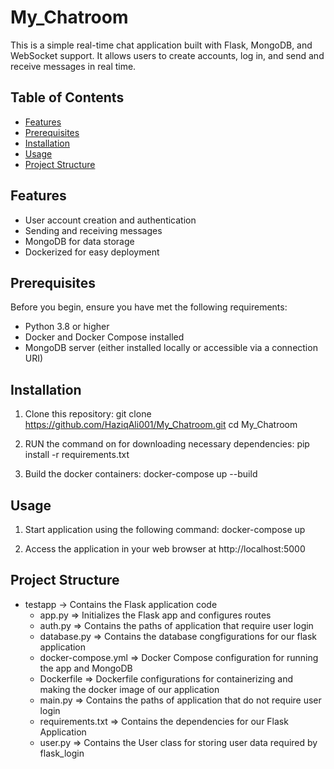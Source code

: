 # My_Chatroom
This is a simple real-time chat application built with Flask, MongoDB, and WebSocket support. It allows users to create accounts, log in,  and send and receive messages in real time.

## Table of Contents

- [Features](#features)
- [Prerequisites](#prerequisites)
- [Installation](#installation)
- [Usage](#usage)
- [Project Structure](#project-structure)

## Features

- User account creation and authentication
- Sending and receiving messages
- MongoDB for data storage
- Dockerized for easy deployment

## Prerequisites

Before you begin, ensure you have met the following requirements:

- Python 3.8 or higher
- Docker and Docker Compose installed
- MongoDB server (either installed locally or accessible via a connection URI)

## Installation

1. Clone this repository:
   git clone https://github.com/HaziqAli001/My_Chatroom.git
   cd My_Chatroom

2. RUN the command on for downloading necessary dependencies:
    pip install -r requirements.txt

3. Build the docker containers:
   docker-compose up --build

## Usage
1. Start application using the following command:
   docker-compose up
  
2. Access the application in your web browser at http://localhost:5000

## Project Structure
- testapp -> Contains the Flask application code
  - app.py =>  Initializes the Flask app and configures routes
  - auth.py => Contains the  paths of application that require user login 
  - database.py => Contains the database congfigurations for our flask application
  - docker-compose.yml => Docker Compose configuration for running the app and MongoDB
  - Dockerfile => Dockerfile configurations for containerizing and making the docker image of our application
  - main.py => Contains the  paths of application that do not require user login
  - requirements.txt => Contains the dependencies for our Flask Application
  - user.py => Contains the User class for storing user data required by flask_login


